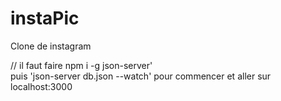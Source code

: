 # instaPic
Clone de instagram

// il faut faire npm i -g json-server'  
puis  'json-server db.json --watch' pour commencer et aller sur localhost:3000

